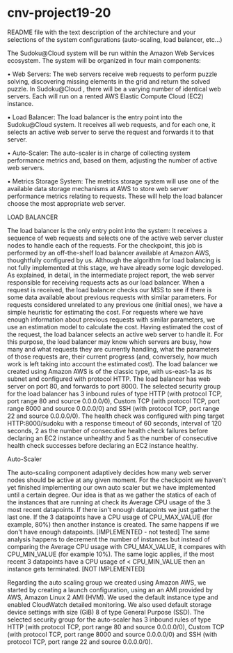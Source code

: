 # cnv-project19-20
README file with the text description of the architecture and your selections of the system configurations (auto-scaling, load balancer, etc...)

The Sudoku@Cloud system will be run within the Amazon Web Services ecosystem. The system will be organized in four main components:

• Web Servers: The web servers receive web requests to perform puzzle solving, discovering missing
elements in the grid and return the solved puzzle. In Sudoku@Cloud , there will be a varying number
of identical web servers. Each will run on a rented AWS Elastic Compute Cloud (EC2) instance.

• Load Balancer: The load balancer is the entry point into the Sudoku@Cloud system. It receives
all web requests, and for each one, it selects an active web server to serve the request and forwards
it to that server.

• Auto-Scaler: The auto-scaler is in charge of collecting system performance metrics and, based on
them, adjusting the number of active web servers.

• Metrics Storage System: The metrics storage system will use one of the available data storage
mechanisms at AWS to store web server performance metrics relating to requests. These will help
the load balancer choose the most appropriate web server.

LOAD BALANCER

The load balancer is the only entry point into the system: It receives a sequence of web requests and selects one of the active web server cluster nodes to handle each of the requests. 
For the checkpoint, this job is performed by an off-the-shelf load balancer available at Amazon AWS, thoughtfully configured by us. Although the algorithm for load balancing is not fully implemented at this stage, we have already some logic developed.
As explained, in detail, in the intermediate project report, the web server responsible for receiving requests acts as our load balancer. When a request is received, the load balancer checks our MSS to see if there is some data available about previous requests with similar parameters. For requests considered unrelated to any previous one (initial ones), we have a simple heuristic for estimating the cost. For requests where we have enough information about previous requests with similar parameters, we use an estimation model to calculate the cost. Having estimated the cost of the request, the load balancer selects an active web server to handle it. For this purpose, the load balancer may know which servers are busy, how many and what requests they are currently handling, what the parameters of those requests are, their current progress (and, conversely, how much work is left taking into account the estimated cost).
The load balancer we created using Amazon AWS is of the classic type, with us-east-1a as its subnet and configured with protocol HTTP. The load balancer has web server on port 80, and forwards to port 8000. The selected security group for the load balancer has 3 inbound rules of type HTTP (with protocol TCP, port range 80	and source 0.0.0.0/0), Custom TCP (with protocol TCP, port range 8000	and source 0.0.0.0/0) and SSH (with protocol TCP, port range 22	and source 0.0.0.0/0). The health check was configured with ping target HTTP:8000/sudoku with a response timeout of 60 seconds, interval of 120 seconds, 2 as the number of consecutive health check failures before declaring an EC2 instance unhealthy and 5 as the number of consecutive health check successes before declaring an EC2 instance healthy. 

Auto-Scaler

The auto-scaling component adaptively decides how many web server nodes should be active at any given moment. 
For the checkpoint we haven't yet finished implementing our own auto scaler but we have implemented until a certain degree. Our idea is that as we gather the statics of each of the instances that are running at check its Average CPU usage of the 3 most recent datapoints. If there isn't enough datapoints we just gather the last one. If the 3 datapoints have a CPU usage of CPU_MAX_VALUE (for example, 80%) then another instance is created. The same happens if we don't have enough datapoints. [IMPLEMENTED - not tested]
The same analysis happens to decrement the number of instances but instead of comparing the Average CPU usage with CPU_MAX_VALUE, it compares with CPU_MIN_VALUE (for example 10%). The same logic applies, if the most recent 3 datapoints have a CPU usage of < CPU_MIN_VALUE then an instance gets terminated. [NOT IMPLEMENTED]


Regarding the auto scaling group we created using Amazon AWS, we started by creating a launch configuration, using an an AMI provided by AWS, Amazon Linux 2 AMI (HVM). We used the default instance type and enabled CloudWatch detailed monitoring. We also used default storage device settings with size (GiB) 8 of type General Purpose (SSD). The selected security group for the auto-scaler has 3 inbound rules of type HTTP (with protocol TCP, port range 80	and source 0.0.0.0/0), Custom TCP (with protocol TCP, port range 8000	and source 0.0.0.0/0) and SSH (with protocol TCP, port range 22	and source 0.0.0.0/0). 
